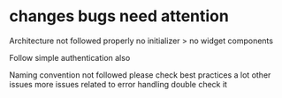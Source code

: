 # changes bugs need attention

Architecture not followed properly no initializer > no widget components

Follow simple authentication also 

Naming convention not  followed please check best practices
a lot other issues 
more issues related  to  error handling double check it 